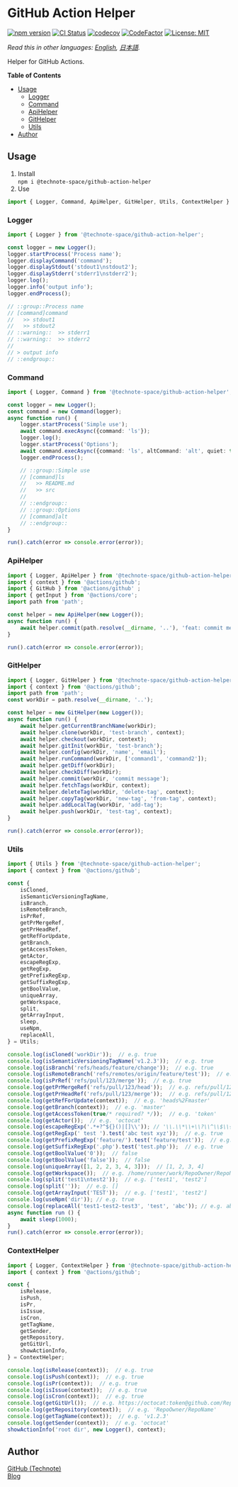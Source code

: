 # GitHub Action Helper

[![npm version](https://badge.fury.io/js/%40technote-space%2Fgithub-action-helper.svg)](https://badge.fury.io/js/%40technote-space%2Fgithub-action-helper)
[![CI Status](https://github.com/technote-space/github-action-helper/workflows/CI/badge.svg)](https://github.com/technote-space/github-action-helper/actions)
[![codecov](https://codecov.io/gh/technote-space/github-action-helper/branch/master/graph/badge.svg)](https://codecov.io/gh/technote-space/github-action-helper)
[![CodeFactor](https://www.codefactor.io/repository/github/technote-space/github-action-helper/badge)](https://www.codefactor.io/repository/github/technote-space/github-action-helper)
[![License: MIT](https://img.shields.io/badge/License-MIT-blue.svg)](https://github.com/technote-space/github-action-helper/blob/master/LICENSE)

*Read this in other languages: [English](README.md), [日本語](README.ja.md).*

Helper for GitHub Actions.

<!-- START doctoc generated TOC please keep comment here to allow auto update -->
<!-- DON'T EDIT THIS SECTION, INSTEAD RE-RUN doctoc TO UPDATE -->
**Table of Contents**

- [Usage](#usage)
  - [Logger](#logger)
  - [Command](#command)
  - [ApiHelper](#apihelper)
  - [GitHelper](#githelper)
  - [Utils](#utils)
- [Author](#author)

<!-- END doctoc generated TOC please keep comment here to allow auto update -->

## Usage
1. Install  
`npm i @technote-space/github-action-helper`
1. Use
```typescript
import { Logger, Command, ApiHelper, GitHelper, Utils, ContextHelper } from '@technote-space/github-action-helper';
```

### Logger
```typescript
import { Logger } from '@technote-space/github-action-helper';

const logger = new Logger();
logger.startProcess('Process name');
logger.displayCommand('command');
logger.displayStdout('stdout1\nstdout2');
logger.displayStderr('stderr1\nstderr2');
logger.log();
logger.info('output info');
logger.endProcess();

// ::group::Process name
// [command]command
//   >> stdout1
//   >> stdout2
// ::warning::  >> stderr1
// ::warning::  >> stderr2
// 
// > output info
// ::endgroup::
```

### Command
```typescript
import { Logger, Command } from '@technote-space/github-action-helper';

const logger = new Logger();
const command = new Command(logger);
async function run() {
    logger.startProcess('Simple use');
    await command.execAsync({command: 'ls'});
    logger.log();
    logger.startProcess('Options');
    await command.execAsync({command: 'ls', altCommand: 'alt', quiet: true, suppressError: true, suppressOutput: true});
    logger.endProcess();

    // ::group::Simple use
    // [command]ls
    //   >> README.md
    //   >> src
    // 
    // ::endgroup::
    // ::group::Options
    // [command]alt
    // ::endgroup::
}

run().catch(error => console.error(error));
```

### ApiHelper
```typescript
import { Logger, ApiHelper } from '@technote-space/github-action-helper';
import { context } from '@actions/github';
import { GitHub } from '@actions/github' ;
import { getInput } from '@actions/core';
import path from 'path';

const helper = new ApiHelper(new Logger());
async function run() {
    await helper.commit(path.resolve(__dirname, '..'), 'feat: commit message', ['README.md', 'package.json'], new GitHub(getInput('GITHUB_TOKEN', {required: true})), context);
}

run().catch(error => console.error(error));
```

### GitHelper
```typescript
import { Logger, GitHelper } from '@technote-space/github-action-helper';
import { context } from '@actions/github';
import path from 'path';
const workDir = path.resolve(__dirname, '..');

const helper = new GitHelper(new Logger());
async function run() {
    await helper.getCurrentBranchName(workDir);
    await helper.clone(workDir, 'test-branch', context);
    await helper.checkout(workDir, context);
    await helper.gitInit(workDir, 'test-branch');
    await helper.config(workDir, 'name', 'email');
    await helper.runCommand(workDir, ['command1', 'command2']);
    await helper.getDiff(workDir);
    await helper.checkDiff(workDir);
    await helper.commit(workDir, 'commit message');
    await helper.fetchTags(workDir, context);
    await helper.deleteTag(workDir, 'delete-tag', context);
    await helper.copyTag(workDir, 'new-tag', 'from-tag', context);
    await helper.addLocalTag(workDir, 'add-tag');
    await helper.push(workDir, 'test-tag', context);
}

run().catch(error => console.error(error));
```

### Utils
```typescript
import { Utils } from '@technote-space/github-action-helper';
import { context } from '@actions/github';

const {
	isCloned,
	isSemanticVersioningTagName,
	isBranch,
	isRemoteBranch,
	isPrRef,
	getPrMergeRef,
	getPrHeadRef,
	getRefForUpdate,
	getBranch,
	getAccessToken,
	getActor,
	escapeRegExp,
	getRegExp,
	getPrefixRegExp,
	getSuffixRegExp,
	getBoolValue,
	uniqueArray,
	getWorkspace,
	split,
	getArrayInput,
	sleep,
	useNpm,
	replaceAll,
} = Utils;

console.log(isCloned('workDir'));  // e.g. true
console.log(isSemanticVersioningTagName('v1.2.3'));  // e.g. true
console.log(isBranch('refs/heads/feature/change'));  // e.g. true
console.log(isRemoteBranch('refs/remotes/origin/feature/test'));  // e.g. true
console.log(isPrRef('refs/pull/123/merge'));  // e.g. true
console.log(getPrMergeRef('refs/pull/123/head'));  // e.g. refs/pull/123/merge
console.log(getPrHeadRef('refs/pull/123/merge'));  // e.g. refs/pull/123/head
console.log(getRefForUpdate(context));  // e.g. 'heads%2Fmaster'
console.log(getBranch(context));  // e.g. 'master'
console.log(getAccessToken(true/* required? */));  // e.g. 'token'
console.log(getActor());  // e.g. 'octocat'
console.log(escapeRegExp('.*+?^${}()|[]\\')); // '\\.\\*\\+\\?\\^\\$\\{\\}\\(\\)\\|\\[\\]\\\\'
console.log(getRegExp(' test ').test('abc test xyz'));  // e.g. true
console.log(getPrefixRegExp('feature/').test('feature/test'));  // e.g. true
console.log(getSuffixRegExp('.php').test('test.php'));  // e.g. true
console.log(getBoolValue('0'));  // false
console.log(getBoolValue('false'));  // false
console.log(uniqueArray([1, 2, 2, 3, 4, 3]));  // [1, 2, 3, 4]
console.log(getWorkspace());  // e.g. /home/runner/work/RepoOwner/RepoName
console.log(split('test1\ntest2'));  // e.g. ['test1', 'test2']
console.log(split(''));  // e.g. []
console.log(getArrayInput('TEST'));  // e.g. ['test1', 'test2']
console.log(useNpm('dir')); // e.g. true
console.log(replaceAll('test1-test2-test3', 'test', 'abc')); // e.g. abc1-abc2-abc3
async function run () {
    await sleep(1000);
}
run().catch(error => console.error(error));
```

### ContextHelper
```typescript
import { Logger, ContextHelper } from '@technote-space/github-action-helper';
import { context } from '@actions/github';

const {
	isRelease,
	isPush,
	isPr,
	isIssue,
	isCron,
	getTagName,
	getSender,
	getRepository,
	getGitUrl,
	showActionInfo,
} = ContextHelper;

console.log(isRelease(context));  // e.g. true
console.log(isPush(context));  // e.g. true
console.log(isPr(context));  // e.g. true
console.log(isIssue(context));  // e.g. true
console.log(isCron(context));  // e.g. true
console.log(getGitUrl());  // e.g. https://octocat:token@github.com/RepoOwner/RepoName.git
console.log(getRepository(context));  // e.g. 'RepoOwner/RepoName'
console.log(getTagName(context));  // e.g. 'v1.2.3'
console.log(getSender(context));  // e.g. 'octocat'
showActionInfo('root dir', new Logger(), context);
```

## Author
[GitHub (Technote)](https://github.com/technote-space)  
[Blog](https://technote.space)

